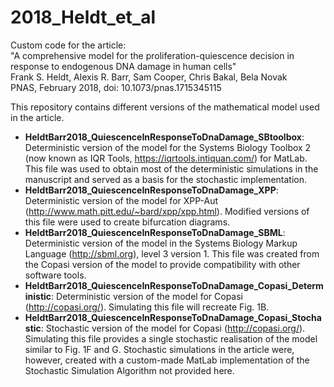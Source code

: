 # 2018_Heldt_et_al

Custom code for the article: <br>
"A comprehensive model for the proliferation-quiescence decision in response to endogenous DNA damage in human cells" <br>
Frank S. Heldt, Alexis R. Barr, Sam Cooper, Chris Bakal, Bela Novak <br>
PNAS, February 2018, doi: 10.1073/pnas.1715345115

This repository contains different versions of the mathematical model used in the article.

- **HeldtBarr2018_QuiescenceInResponseToDnaDamage_SBtoolbox**: Deterministic version of the model for the Systems Biology Toolbox 2 (now known as IQR Tools, https://iqrtools.intiquan.com/) for MatLab. This file was used to obtain most of the deterministic simulations in the manuscript and served as a basis for the stochastic implementation.
- **HeldtBarr2018_QuiescenceInResponseToDnaDamage_XPP**: Deterministic version of the model for XPP-Aut (http://www.math.pitt.edu/~bard/xpp/xpp.html). Modified versions of this file were used to create bifurcation diagrams.
- **HeldtBarr2018_QuiescenceInResponseToDnaDamage_SBML**: Deterministic version of the model in the Systems Biology Markup Language (http://sbml.org), level 3 version 1. This file was created from the Copasi version of the model to provide compatibility with other software tools.
- **HeldtBarr2018_QuiescenceInResponseToDnaDamage_Copasi_Deterministic**: Deterministic version of the model for Copasi (http://copasi.org/). Simulating this file will recreate Fig. 1B.
- **HeldtBarr2018_QuiescenceInResponseToDnaDamage_Copasi_Stochastic**: Stochastic version of the model for Copasi (http://copasi.org/). Simulating this file provides a single stochastic realisation of the model similar to Fig. 1F and G. Stochastic simulations in the article were, however, created with a custom-made MatLab implementation of the Stochastic Simulation Algorithm not provided here.
